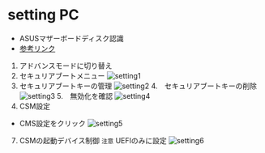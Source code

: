 # setting PC
- ASUSマザーボードディスク認識
- [参考リンク](http://jisaku-pc.net/hddnavi/uefi_bios_01.html)
1. アドバンスモードに切り替え
2. セキュリアブートメニュー
![setting1](http://jisaku-pc.net/hddnavi/wp-content/uploads/2017/07/tr06.png)
3. セキュリアブートキーの管理
![setting2](http://jisaku-pc.net/hddnavi/wp-content/uploads/2017/07/tr07.png)
4.　セキュリアブートキーの削除
![setting3](http://jisaku-pc.net/hddnavi/wp-content/uploads/2017/07/tr08.png)
5.　無効化を確認
![setting4](http://jisaku-pc.net/hddnavi/wp-content/uploads/2017/07/tr09.png)
6. CSM設定
- CMS設定をクリック
![setting5](http://jisaku-pc.net/hddnavi/wp-content/uploads/2017/07/tr04.png)
7. CSMの起動デバイス制御
`注意`
UEFIのみに設定
![setting6](http://jisaku-pc.net/hddnavi/wp-content/uploads/2017/07/tr05.png)
